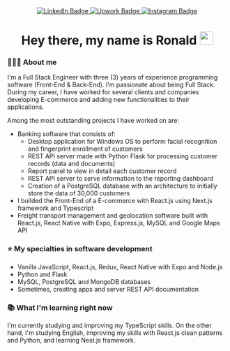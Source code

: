 <div id="header" align="center">
  <div id="badges">
    <a href="https://www.linkedin.com/in/abusalehronald/">
      <img src="https://img.shields.io/badge/LinkedIn-blue?style=for-the-badge&logo=linkedin&logoColor=white" alt="LinkedIn Badge"/>
    </a>
    <a href="https://www.upwork.com/freelancers/~01ec34398bf3523bb0">
      <img src="https://img.shields.io/badge/Upwork-brightgreen?style=for-the-badge&logo=upwork&logoColor=white" alt="Upwork Badge"/>
    </a>
    <a href="https://www.instagram.com/abusalehronald/">
      <img src="https://img.shields.io/badge/Instagram-red?style=for-the-badge&logo=instagram&logoColor=white" alt="Instagram Badge"/>
    </a>
  </div>
  
  <h1>
    Hey there, my name is Ronald
    <img src="https://media.giphy.com/media/hvRJCLFzcasrR4ia7z/giphy.gif" width="30px"/>
  </h1>
</div>

### 👨🏻‍💻 About me
I'm a Full Stack Engineer with three (3) years of experience programming software (Front-End & Back-End). I'm passionate about being Full Stack. During my career, I have worked for several clients and companies developing E-commerce and adding new functionalities to their applications.

Among the most outstanding projects I have worked on are:
* Banking software that consists of:
  * Desktop application for Windows OS to perform facial recognition and fingerprint enrollment of customers
  * REST API server made with Python Flask for processing customer records (data and documents)
  * Report panel to view in detail each customer record
  * REST API server to serve information to the reporting dashboard
  * Creation of a PostgreSQL database with an architecture to initially store the data of 30,000 customers
* I builded the Front-End of a E-commerce with React.js using Next.js framework and Typescript
* Freight transport management and geolocation software built with React.js, React Native with Expo, Express.js, MySQL and Google Maps API

### ⭐ My specialties in software development
* Vanilla JavaScript, React.js, Redux, React Native with Expo and Node.js
* Python and Flask
* MySQL, PostgreSQL and MongoDB databases
* Sometimes, creating apps and server REST API documentation

### 📚 What I'm learning right now
I'm currently studying and improving my TypeScript skills. On the other hand, I'm studying English, improving my skills with React.js clean patterns and Python, and learning Nest.js framework.

<!--
**LancerR40/LancerR40** is a ✨ _special_ ✨ repository because its `README.md` (this file) appears on your GitHub profile.

Here are some ideas to get you started:

- 🔭 I’m currently working on ...
- 🌱 I’m currently learning ...
- 👯 I’m looking to collaborate on ...
- 🤔 I’m looking for help with ...
- 💬 Ask me about ...
- 📫 How to reach me: ...
- 😄 Pronouns: ...
- ⚡ Fun fact: ...
-->

